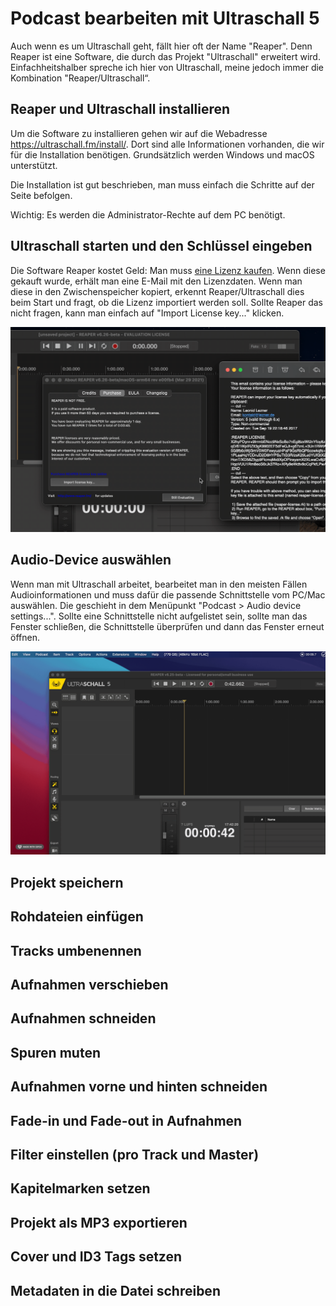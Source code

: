 # Podcast bearbeiten mit Ultraschall 5

Auch wenn es um Ultraschall geht, fällt hier oft der Name "Reaper". Denn Reaper ist eine Software, die durch das Projekt "Ultraschall" erweitert wird. Einfachheitshalber spreche ich hier von Ultraschall, meine jedoch immer die Kombination "Reaper/Ultraschall“.

## Reaper und Ultraschall installieren

Um die Software zu installieren gehen wir auf die Webadresse https://ultraschall.fm/install/. Dort sind alle Informationen vorhanden, die wir für die Installation benötigen. Grundsätzlich werden Windows und macOS unterstützt.

Die Installation ist gut beschrieben, man muss einfach die Schritte auf der Seite befolgen.

Wichtig: Es werden die Administrator-Rechte auf dem PC benötigt.

## Ultraschall starten und den Schlüssel eingeben

Die Software Reaper kostet Geld: Man muss [eine Lizenz kaufen](http://reaper.fm/purchase.php). Wenn diese gekauft wurde, erhält man eine E-Mail mit den Lizenzdaten. Wenn man diese in den Zwischenspeicher kopiert, erkennt Reaper/Ultraschall dies beim Start und fragt, ob die Lizenz importiert werden soll. Sollte Reaper das nicht fragen, kann man einfach auf "Import License key..." klicken.

![Audio Device Setup](img/copy-license.gif)

## Audio-Device auswählen

Wenn man mit Ultraschall arbeitet, bearbeitet man in den meisten Fällen Audioinformationen und muss dafür die passende Schnittstelle vom PC/Mac auswählen. Die geschieht in dem Menüpunkt "Podcast > Audio device settings...". Sollte eine Schnittstelle nicht aufgelistet sein, sollte man das Fenster schließen, die Schnittstelle überprüfen und dann das Fenster erneut öffnen.

![Audio Device Setup](img/audio-device.gif)

## Projekt speichern

## Rohdateien einfügen

## Tracks umbenennen

## Aufnahmen verschieben

## Aufnahmen schneiden

## Spuren muten

## Aufnahmen vorne und hinten schneiden

## Fade-in und Fade-out in Aufnahmen

## Filter einstellen (pro Track und Master)

## Kapitelmarken setzen

## Projekt als MP3 exportieren

## Cover und ID3 Tags setzen

## Metadaten in die Datei schreiben
